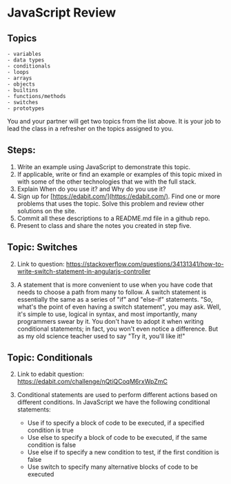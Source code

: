 # JavaScript Review

## Topics

```
- variables
- data types
- conditionals
- loops
- arrays
- objects
- builtins
- functions/methods
- switches
- prototypes
```

You and your partner will get two topics from the list above. It is your job to lead the class in a refresher on the topics assigned to you.

## Steps:

1. Write an example using JavaScript to demonstrate this topic.
2. If applicable, write or find an example or examples of this topic mixed in with some of the other technologies that we with the full stack.
3. Explain When do you use it? and Why do you use it?
4. Sign up for [https://edabit.com/](https://edabit.com/). Find one or more problems that uses the topic. Solve this problem and review other solutions on the site.
5. Commit all these descriptions to a README.md file in a github repo.
6. Present to class and share the notes you created in step five.


## Topic: Switches

2. Link to question: https://stackoverflow.com/questions/34131341/how-to-write-switch-statement-in-angularjs-controller

3. A statement that is more convenient to use when you have code that needs to choose a path from many to follow. A switch statement is essentially the same as a series of "if" and "else-if" statements. "So, what's the point of even having a switch statement", you may ask. Well, it's simple to use, logical in syntax, and most importantly, many programmers swear by it. You don't have to adopt it when writing conditional statements; in fact, you won't even notice a difference. But as my old science teacher used to say "Try it, you'll like it!"


## Topic: Conditionals

2. Link to edabit question: https://edabit.com/challenge/nQtiQCoqM6rxWpZmC

3. Conditional statements are used to perform different actions based on different conditions.
  In JavaScript we have the following conditional statements:

      - Use if to specify a block of code to be executed, if a specified condition is true
      - Use else to specify a block of code to be executed, if the same condition is false
      - Use else if to specify a new condition to test, if the first condition is false
      - Use switch to specify many alternative blocks of code to be executed
